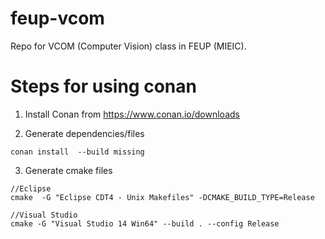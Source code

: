 # feup-vcom
Repo for VCOM (Computer Vision) class in FEUP (MIEIC).

# Steps for using conan

1. Install Conan from https://www.conan.io/downloads

2. Generate dependencies/files 

```
conan install  --build missing
```

3. Generate cmake files

```
//Eclipse
cmake  -G "Eclipse CDT4 - Unix Makefiles" -DCMAKE_BUILD_TYPE=Release
```
```
//Visual Studio
cmake -G "Visual Studio 14 Win64" --build . --config Release
```
